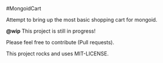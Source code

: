 #MongoidCart

Attempt to bring up the most basic shopping cart for mongoid.

__@wip__ This project is still in progress!

Please feel free to contribute (Pull requests).

This project rocks and uses MIT-LICENSE.


